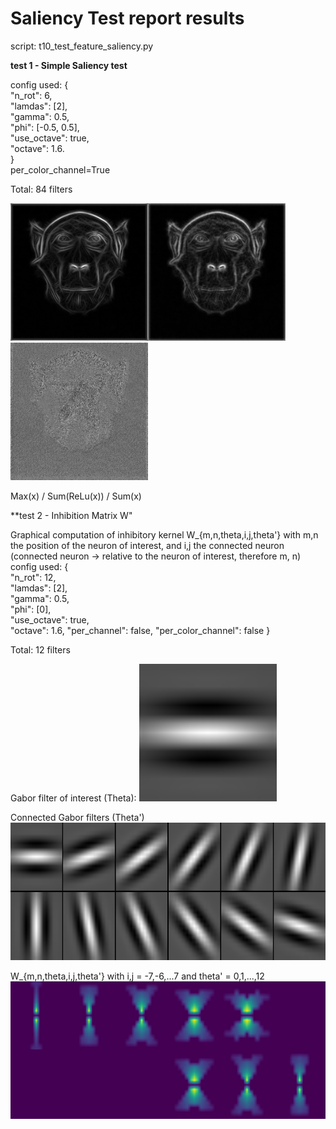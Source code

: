 # Saliency Test report results

script: t10_test_feature_saliency.py


**test 1 - Simple Saliency test**

config used: {  
  "n_rot": 6,  
  "lamdas": [2],  
  "gamma": 0.5,  
  "phi": [-0.5, 0.5],  
  "use_octave": true,  
  "octave": 1.6.  
}  
per_color_channel=True 

Total: 84 filters

<img src='../../img/saliency_max.jpeg' height="220"><img src='../../img/saliency_reLu_sum.jpeg' height="220"><img src='../../img/saliency_sum.jpeg' height="220">

Max(x) / Sum(ReLu(x)) / Sum(x)

**test 2 - Inhibition Matrix W"

Graphical computation of inhibitory kernel W_{m,n,theta,i,j,theta'} with m,n the position of the neuron of interest, and i,j the connected neuron (connected neuron -> relative to the neuron of interest, therefore m, n)
config used: {  
  "n_rot": 12,  
  "lamdas": [2],  
  "gamma": 0.5,  
  "phi": [0],  
  "use_octave": true,  
  "octave": 1.6,
  "per_channel": false,
  "per_color_channel": false 
}  

Total: 12 filters

Gabor filter of interest (Theta): 
<img src='../../img/gabor_filter_hori.jpeg' height="220">

Connected Gabor filters (Theta')
<img src='../../img/gabor_filters_saliency.jpeg' height="220">

W_{m,n,theta,i,j,theta'} with i,j = -7,-6,...7 and theta' = 0,1,...,12
<img src='../../img/W_inibition_filter.jpeg' height="220">
